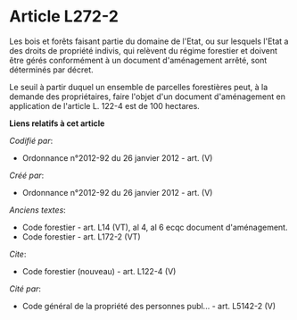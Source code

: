 # Article L272-2

Les bois et forêts faisant partie du domaine de l'Etat, ou sur lesquels l'Etat a des droits de propriété indivis, qui
relèvent du régime forestier et doivent être gérés conformément à un document d'aménagement arrêté, sont déterminés par
décret.

Le seuil à partir duquel un ensemble de parcelles forestières peut, à la demande des propriétaires, faire l'objet d'un
document d'aménagement en application de l'article L. 122-4 est de 100 hectares.

**Liens relatifs à cet article**

_Codifié par_:

  - Ordonnance n°2012-92 du 26 janvier 2012 - art. (V)

_Créé par_:

  - Ordonnance n°2012-92 du 26 janvier 2012 - art. (V)

_Anciens textes_:

  - Code forestier - art. L14 (VT), al 4, al 6 ecqc document d'aménagement.
  - Code forestier - art. L172-2 (VT)

_Cite_:

  - Code forestier (nouveau) - art. L122-4 (V)

_Cité par_:

  - Code général de la propriété des personnes publ... - art. L5142-2 (V)
